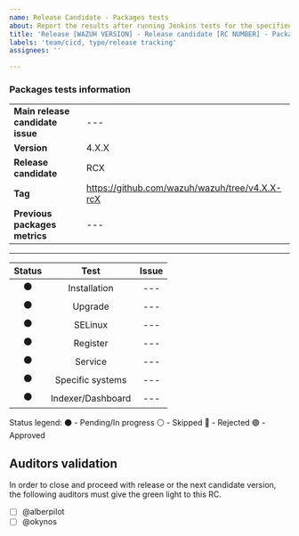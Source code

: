 ```yaml
---
name: Release Candidate - Packages tests
about: Report the results after running Jenkins tests for the specified release.
title: 'Release [WAZUH VERSION] - Release candidate [RC NUMBER] - Packages tests'
labels: 'team/cicd, type/release tracking'
assignees: ''

---
```


### Packages tests information
|||
| -- | -- |
| **Main release candidate issue** | --- |
| **Version** | 4.X.X |
| **Release candidate** | RCX |
| **Tag** | https://github.com/wazuh/wazuh/tree/v4.X.X-rcX |
| **Previous packages metrics** | ---  |

---

| Status | Test | Issue |
| :--: | :--: | :--: | 
| ⚫ | Installation      | --- |
| ⚫ | Upgrade           | --- |
| ⚫ | SELinux           | --- |
| ⚫ | Register          | --- |
| ⚫ | Service           | --- |
| ⚫ | Specific systems  | --- |
| ⚫ | Indexer/Dashboard | --- |

Status legend:
⚫ - Pending/In progress
⚪ - Skipped
🔴 - Rejected
🟢 - Approved

## Auditors validation

In order to close and proceed with release or the next candidate version, the following auditors must give the green light to this RC.

- [ ] @alberpilot 
- [ ] @okynos 
